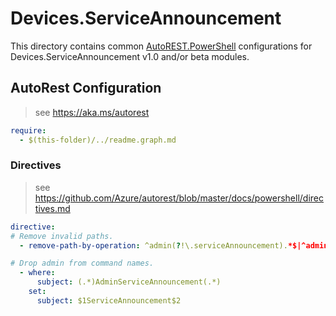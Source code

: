 # Devices.ServiceAnnouncement

This directory contains common [AutoREST.PowerShell](https://github.com/Azure/autorest.powershell) configurations for Devices.ServiceAnnouncement v1.0 and/or beta modules.

## AutoRest Configuration

> see <https://aka.ms/autorest>

``` yaml
require:
  - $(this-folder)/../readme.graph.md
```

### Directives

> see https://github.com/Azure/autorest/blob/master/docs/powershell/directives.md

``` yaml
directive:
# Remove invalid paths.
  - remove-path-by-operation: ^admin(?!\.serviceAnnouncement).*$|^admin.serviceAnnouncement_CreateHealthOverview$|^admin.serviceAnnouncement.healthOverview_CreateIssue$|^admin.serviceAnnouncement_CreateIssue$|^admin.serviceAnnouncement_CreateMessage$|^admin.serviceAnnouncement.message_CreateAttachment$|^admin.serviceAnnouncement_DeleteHealthOverview$|^admin.serviceAnnouncement.healthOverview_DeleteIssue$|^admin.serviceAnnouncement_DeleteIssue$|^admin.serviceAnnouncement_DeleteMessage$|^admin.serviceAnnouncement.message_DeleteAttachment$|^admin.serviceAnnouncement_DeleteMessagesAttachmentsArchive$|^admin.serviceAnnouncement.message_DeleteAttachmentsContent$|^admin.serviceAnnouncement_UpdateHealthOverview$|^admin.serviceAnnouncement.healthOverview_UpdateIssue$|^admin.serviceAnnouncement_UpdateIssue$|^admin.serviceAnnouncement_UpdateMessage$|^admin.serviceAnnouncement.message_UpdateAttachment$|^admin.serviceAnnouncement_SetMessagesAttachmentsArchive$|^admin.serviceAnnouncement.message_SetAttachmentsContent$|

# Drop admin from command names.
  - where:
      subject: (.*)AdminServiceAnnouncement(.*)
    set:
      subject: $1ServiceAnnouncement$2
```
